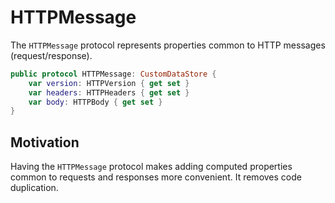# HTTPMessage

The `HTTPMessage` protocol represents properties common to HTTP messages (request/response).

```swift
public protocol HTTPMessage: CustomDataStore {
    var version: HTTPVersion { get set }
    var headers: HTTPHeaders { get set }
    var body: HTTPBody { get set }
}
```

## Motivation

Having the `HTTPMessage` protocol makes adding computed properties common to requests and responses more convenient. It removes code duplication.